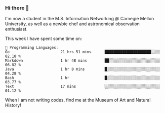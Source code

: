 ### Hi there 👋

I'm now a student in the M.S. Information Networking @ Carnegie Mellon University, as well as a newbie chef and astronomical observation enthusiast. 



<!--START_SECTION:waka-->
This week I have spent some time on: 

```text
💬 Programming Languages: 
Go                       21 hrs 51 mins      █████████████████████░░░░   82.18 % 
Markdown                 1 hr 48 mins        ██░░░░░░░░░░░░░░░░░░░░░░░   06.82 % 
Java                     1 hr 8 mins         █░░░░░░░░░░░░░░░░░░░░░░░░   04.28 % 
Bash                     1 hr                █░░░░░░░░░░░░░░░░░░░░░░░░   03.77 % 
Text                     17 mins             ░░░░░░░░░░░░░░░░░░░░░░░░░   01.12 % 
```


<!--END_SECTION:waka-->

When I am not writing codes, find me at the Museum of Art and Natural History!
